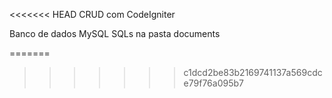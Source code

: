 <<<<<<< HEAD
CRUD com CodeIgniter

Banco de dados MySQL
SQLs na pasta documents


=======

>>>>>>> c1dcd2be83b2169741137a569cdce79f76a095b7
